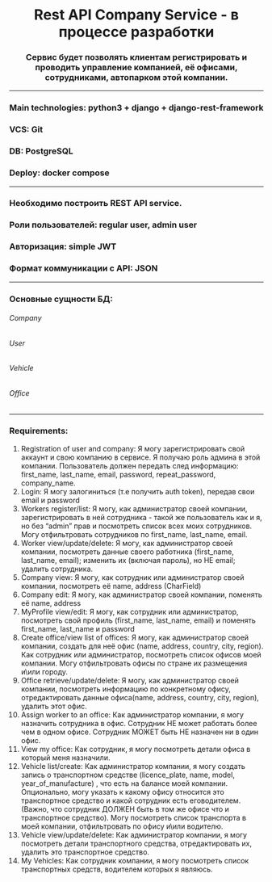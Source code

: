 <h1 align="center">Rest API Company Service - в процессе разработки</a>
<h3 align="center">Сервис будет позволять клиентам регистрировать и проводить управление компанией, её
офисами, сотрудниками, автопарком этой компании.</h3>

---


### Main technologies: python3 + django + django-rest-framework
### VCS: Git
### DB: PostgreSQL
### Deploy: docker compose


---


### Необходимо построить REST API service.
### Роли пользователей: regular user, admin user
### Авторизация: simple JWT
### Формат коммуникации с API: JSON


---

### Основные сущности БД:
###### Company
###### User
###### Vehicle
###### Office


---

### Requirements:

1. Registration of user and company: Я могу зарегистрировать свой аккаунт и свою компанию в сервисе. Я получаю роль админа в
этой компании.
Пользователь должен передать след информацию: first_name, last_name, email, password,
repeat_password, company_name.
2. Login: Я могу залогиниться (т.е получить auth token), передав свои email и password
3. Workers register/list: Я могу, как администратор своей компании, зарегистрировать в ней сотрудника - такой же
пользователь как и я, но без “admin” прав и посмотреть список всех моих сотрудников.
Могу отфильтровать сотрудников по first_name, last_name, email.
4. Worker view/update/delete: Я могу, как администратор своей компании, посмотреть данные своего работника (first_name,
last_name, email); изменить их (включая пароль), но НЕ email; удалить сотрудника.
5. Company view: Я могу, как сотрудник или администратор своей компании, посмотреть её name, address
(CharField)
6. Company edit: Я могу, как администратор своей компании, поменять её name, address
7. MyProfile view/edit: Я могу, как сотрудник или администратор, посмотреть свой профиль (first_name, last_name,
email) и поменять first_name, last_name и password
8. Create office/view list of offices: Я могу, как администратор своей компании, создать для неё офис (name, address, country, city,
region). Как сотрудник или администратор, посмотреть список офисов моей компании. Могу
отфильтровать офисы по стране их размещения и\или городу.
9. Office retrieve/update/delete: Я могу, как администратор своей компании, посмотреть информацию по конкретному офису,
отредактировать данные офиса(name, address, country, city, region), удалить этот офис.
10. Assign worker to an office: Как администратор компании, я могу назначить сотрудника в офис. Сотрудник НЕ может
работать более чем в одном офисе. Сотрудник МОЖЕТ быть НЕ назначен ни в один офис.
11. View my office: Как сотрудник, я могу посмотреть детали офиса в который меня назначили.
12. Vehicle list/create: Как администратор компании, я могу создать запись о транспортном средстве (licence_plate,
name, model, year_of_manufacture) , что есть на балансе моей компании. Опционально, могу
указать к какому офису относится это транспортное средство и какой сотрудник есть еговодителем. (Важно, что сотрудник ДОЛЖЕН быть в том же офисе что и транспортное
средство).
Могу посмотреть список транспорта в моей компании, отфильтровать по офису и\или
водителю.
13. Vehicle view/update/delete: Как администратор компании, я могу посмотреть детали транспортного средства,
отредактировать их, удалить это транспортное средство.
14. My Vehicles: Как сотрудник компании, я могу посмотреть список транспортных средств, водителем которых
я являюсь.
